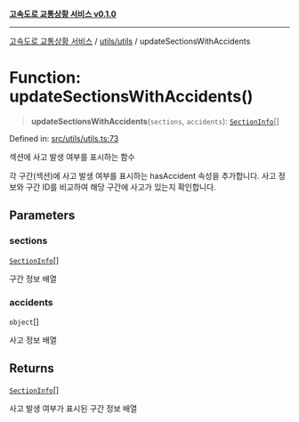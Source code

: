 [**고속도로 교통상황 서비스 v0.1.0**](../../../README.md)

***

[고속도로 교통상황 서비스](../../../modules.md) / [utils/utils](../README.md) / updateSectionsWithAccidents

# Function: updateSectionsWithAccidents()

> **updateSectionsWithAccidents**(`sections`, `accidents`): [`SectionInfo`](../../../types/type-aliases/SectionInfo.md)[]

Defined in: [src/utils/utils.ts:73](https://github.com/ksheyon123/road-status-preview/blob/f8475dd9e1f35d9b8acf92ef20ed9d0782a8bb42/src/utils/utils.ts#L73)

섹션에 사고 발생 여부를 표시하는 함수

각 구간(섹션)에 사고 발생 여부를 표시하는 hasAccident 속성을 추가합니다.
사고 정보와 구간 ID를 비교하여 해당 구간에 사고가 있는지 확인합니다.

## Parameters

### sections

[`SectionInfo`](../../../types/type-aliases/SectionInfo.md)[]

구간 정보 배열

### accidents

`object`[]

사고 정보 배열

## Returns

[`SectionInfo`](../../../types/type-aliases/SectionInfo.md)[]

사고 발생 여부가 표시된 구간 정보 배열
